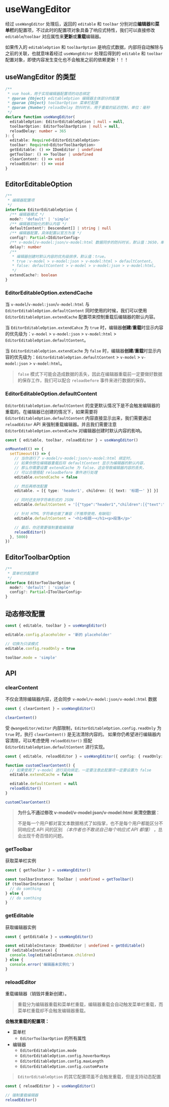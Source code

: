# useWangEditor

经过 `useWangEditor` 处理后，返回的 `editable` 和 `toolbar` 分别对应**编辑器**和**菜单栏**的配置项，不过此时的配置项对象具备了响应式特性，我们可以直接修改 `editable`/`toolbar` 对应属性来**更新**或**重载**编辑器。

如果传入的 `editableOption` 和 `toolbarOption` 是响应式数据，内部将自动解除与之前的关联，也就意味着经过 `useWangEditor` 处理后得到的 `editable` 和 `toolbar` 配置对象，即使内容发生变化也不会触发之前的依赖更新！！！

## useWangEditor 的类型

```ts
/**
 * vue hook，用于实现编辑器配置项的动态绑定
 * @param {Object} editableOption 编辑器主体部分的配置
 * @param {Object} toolbarOption 菜单栏配置
 * @param {Number} reloadDelay 防抖时长，用于重载的延迟控制，单位：毫秒
 */
declare function useWangEditor(
  editableOption: EditorEditableOption | null = null,
  toolbarOption: EditorToolbarOption | null = null,
  reloadDelay: number = 365
): {
  editable: Required<EditorEditableOption>
  toolbar: Required<EditorToolbarOption>
  getEditable: () => IDomEditor | undefined
  getToolbar: () => Toolbar | undefined
  clearContent: () => void
  reloadEditor: () => void
}
```

## EditorEditableOption

```ts
/**
 * 编辑器配置项
 */
interface EditorEditableOption {
  /** 编辑器模式 */
  mode?: 'default' | 'simple'
  /** 编辑器初始化的默认内容 */
  defaultContent?: Descendant[] | string | null
  /** 编辑器配置，具体配置以官方为准 */
  config?: Partial<IEditorConfig>
  /** v-model/v-model:json/v-model:html 数据同步的防抖时长，默认值：3650，单位：毫秒 */
  delay?: number
  /**
   * 编辑器创建时默认内容的优先级排序，默认值：true。
   * true：v-model > v-model:json > v-model:html > defaultContent。
   * false: defaultContent > v-model > v-model:json > v-model:html。
   */
  extendCache?: boolean
}
```

### EditorEditableOption.extendCache

当 `v-model`/`v-model:json`/`v-model:html` 与 `EditorEditableOption.defaultContent` 同时使用的时候，我们可以使用 `EditorEditableOption.extendCache` 配置项来控制重载后编辑器的默认内容。

当 `EditorEditableOption.extendCahce` 为 `true` 时，编辑器**创建**/**重载**时显示内容的优先级为：`v-model` > `v-model:json` > `v-model:html` > `EditorEditableOption.defaultContent`。

当 `EditorEditableOption.extendCache` 为 `false` 时，编辑器**创建**/**重载**时显示内容的优先级为：`EditorEditableOption.defaultContent` > `v-model` > `v-model:json` > `v-model:html`。

> `false` 模式下可能会造成数据的丢失，因此在编辑器重载前一定要做好数据的保存工作，我们可以配合 `reloadbefore` 事件来进行数据的保存。

### EditorEditableOption.defaultContent

`EditorEditableOption.defaultContent` 的变更默认情况下是不会触发编辑器的重载的。在编辑器已创建的情况下，如果需要将 `EditorEditableOption.defaultContent` 内容直接显示出来，我们需要通过 `reloadEditor` API 来强制重载编辑器。并且我们需要注意 `EditorEditableOption.extendCache` 对编辑器创建时默认内容的影响。

```ts
const { editable, toolbar, reloadEditor } = useWangEditor()

onMounted(() => {
  setTimeout(() => {
    // 当你进行了 v-model/v-model:json/v-model:html 绑定时，
    // 如果你想在编辑器重载后将 defaultContent 显示为编辑器的默认内容，
    // 那么你需要设置 extendCache 为 false，这会导致编辑器内容的丢失，
    // 可以合理搭配 reloadbefore 事件进行处理
    editable.extendCache = false

    // 然后再修改配置
    editable. = [{ type: 'header1', children: [{ text: '标题一' }] }]

    // 同时还支持字符串形式的 JSON
    editable.defaultContent = '[{"type":"header1","children":[{"text":"标题一"}]}]'

    // 针对 HTML 字符串也做了兼容（不推荐使用，有缺陷）
    editable.defaultContent = '<h1>标题一</h1><p>段落</p>'

    // 最后，你还需要强制重载编辑器
    reloadEditor()
  }, 5000)
})
```

## EditorToolbarOption

```ts
/**
 * 菜单栏的配置项
 */
interface EditorToolbarOption {
  mode?: 'default' | 'simple'
  config?: Partial<IToolbarConfig>
}
```

## 动态修改配置

```ts
const { editable, toolbar } = useWangEditor()

editable.config.placeholder = '新的 placeholder'

// 切换为只读模式
editable.config.readOnly = true

toolbar.mode = 'simple'
```

## API

### clearContent

不仅会清除编辑器内容，还会同步 `v-model/v-model:json/v-model:html` 数据

```ts
const { clearContent } = useWangEditor()

clearContent()
```

受 `@wangeditor/editor` 内部限制，`EditorEditableOption.config.readOnly` 为 `true` 时，执行 `clearContent()` 是无法清除内容的。
如果你仍希望进行编辑器内容清除，可以考虑使用 `reloadEditor()` 搭配 `EditorEditableOption.defaultContent` 进行实现。

```ts
const { editable, reloadEditor } = useWangEditor({ config: { readOnly: true } })

function customClearContent() {
  // 如果使用了 v-model 进行双向绑定，一定要注意此配置项一定要设置为 false
  editable.extendCache = false

  editable.defaultContent = null
  reloadEditor()
}

customClearContent()
```

> **为什么不通过修改 v-model/v-model:json/v-model:html 来清空数据**：
>
> 不是每一个用户都对富文本数据格式了如指掌，也不是每个用户都能区分不同响应式 API 间的区别 _（本作者也不敢说自己每个响应式 API 都懂）_ ，总会出现千奇百怪的问题。

### getToolbar

获取菜单栏实例

```ts
const { getToolbar } = useWangEditor()

const toolbarInstance: Toolbar | undefined = getToolbar()
if (toolbarInstance) {
  // do somthing
} else {
  // do somthing
}
```

### getEditable

获取编辑器实例

```ts
const { getEditable } = useWangEditor()

const editableInstance: IDomEditor | undefined = getEditable()
if (editableInstance) {
  console.log(editableInstance.children)
} else {
  console.error('编辑器未实例化')
}
```

### reloadEditor

重载编辑器（销毁并重新创建）。

> 重载分为编辑器重载和菜单栏重载，编辑器重载会自动触发菜单栏重载，而菜单栏重载却不会触发编辑器重载。

**会触发重载的配置项：**

- 菜单栏
  - `EditorToolbarOption` 的所有属性
- 编辑器
  - `EditorEditableOption.mode`
  - `EditorEditableOption.config.hoverbarKeys`
  - `EditorEditableOption.config.maxLength`
  - `EditorEditableOption.config.customPaste`

> `EditorEditableOption` 的其它配置项虽不会触发重载，但是支持动态配置

```ts
const { reloadEditor } = useWangEditor()

// 强制重载编辑器
reloadEditor()
```
